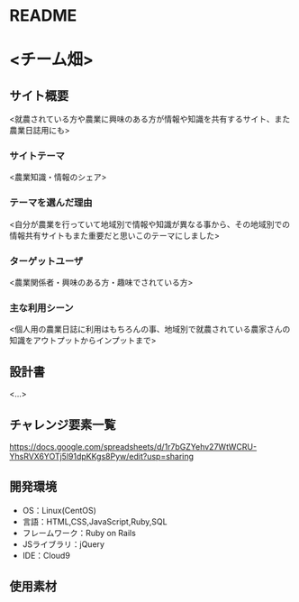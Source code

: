 # README

# <チーム畑>

## サイト概要
<就農されている方や農業に興味のある方が情報や知識を共有するサイト、また農業日誌用にも>

### サイトテーマ
<農業知識・情報のシェア>

### テーマを選んだ理由
<自分が農業を行っていて地域別で情報や知識が異なる事から、その地域別での情報共有サイトもまた重要だと思いこのテーマにしました>

### ターゲットユーザ
<農業関係者・興味のある方・趣味でされている方>

### 主な利用シーン
<個人用の農業日誌に利用はもちろんの事、地域別で就農されている農家さんの知識をアウトプットからインプットまで>

## 設計書
<...>

## チャレンジ要素一覧
https://docs.google.com/spreadsheets/d/1r7bGZYehv27WtWCRU-YhsRVX6YOTj5l91dpKKgs8Pyw/edit?usp=sharing

## 開発環境
- OS：Linux(CentOS)
- 言語：HTML,CSS,JavaScript,Ruby,SQL
- フレームワーク：Ruby on Rails
- JSライブラリ：jQuery
- IDE：Cloud9

## 使用素材
